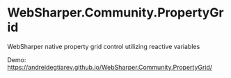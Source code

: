 # WebSharper.Community.PropertyGrid
WebSharper native property grid control utilizing reactive variables

Demo: https://andreidegtiarev.github.io/WebSharper.Community.PropertyGrid/
